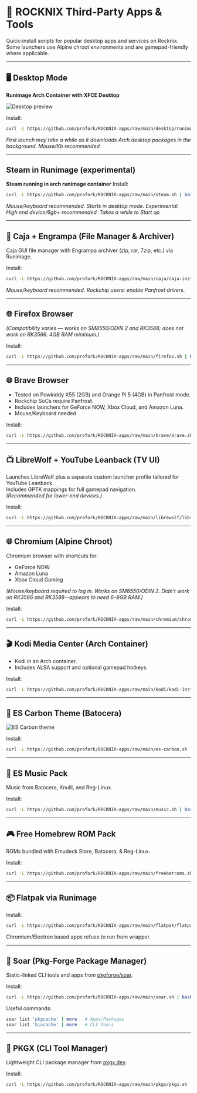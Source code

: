 # 🐧 ROCKNIX Third-Party Apps & Tools

Quick-install scripts for popular desktop apps and services on Rocknix.  
Some launchers use Alpine chroot environments and are gamepad-friendly where applicable.

---

## 🖥️ Desktop Mode

**Runimage Arch Container with XFCE Desktop**

![Desktop preview](https://github.com/user-attachments/assets/3274127d-842f-4025-8d38-2cf230c6e4af)

Install:
```bash
curl -L https://github.com/profork/ROCKNIX-apps/raw/main/desktop/runimage-desktop.sh | bash
```

*First launch may take a while as it downloads Arch desktop packages in the background. Mouse/Kb recommended*

---
## Steam in Runimage (experimental)

**Steam running in arch runimage container**
 Install:
 ```bash
curl -L https://github.com/profork/ROCKNIX-apps/raw/main/steam.sh | bash
```

*Mouse/keyboard recommended. Starts in desktop mode. Experimental. High end device/6gb+ recommended. Takes a while to Start up*

---

## 📂 Caja + Engrampa (File Manager & Archiver)

Caja GUI file manager with Engrampa archiver (zip, rar, 7zip, etc.) via Runimage.  

Install:
```bash
curl -L https://github.com/profork/ROCKNIX-apps/raw/main/caja/caja-install.sh | bash
```

*Mouse/keyboard recommended. Rockchip users: enable Panfrost drivers.*

---

## 🌐 Firefox Browser

*(Compatibility varies — works on SM8550/ODIN 2 and RK3588; does not work on RK3566. 4GB RAM minimum.)*

Install:
```bash
curl -L https://github.com/profork/ROCKNIX-apps/raw/main/firefox.sh | bash
```

---

## 🌐 Brave Browser

* Tested on Powkiddy X55 (2GB) and Orange Pi 5 (4GB) in Panfrost mode.  
* Rockchip SoCs require Panfrost.  
* Includes launchers for GeForce NOW, Xbox Cloud, and Amazon Luna.
 * Mouse/Keyboard needed

   
Install:
```bash
curl -L https://github.com/profork/ROCKNIX-apps/raw/main/brave/brave.sh | bash
```

---

## 📺 LibreWolf + YouTube Leanback (TV UI)

Launches LibreWolf plus a separate custom launcher profile tailored for YouTube Leanback.  
Includes GPTK mappings for full gamepad navigation.  
*(Recommended for lower-end devices.)*

Install:
```bash
curl -L https://github.com/profork/ROCKNIX-apps/raw/main/librewolf/librewolf.sh | bash
```

---

## 🌐 Chromium (Alpine Chroot)

Chromium browser with shortcuts for:
- GeForce NOW  
- Amazon Luna  
- Xbox Cloud Gaming  

*(Mouse/keyboard required to log in. Works on SM8550/ODIN 2. Didn't work on RK3566 and RK3588--appears to need 6–8GB RAM.)*

Install:
```bash
curl -L https://github.com/profork/ROCKNIX-apps/raw/main/chromium/chromium.sh | bash
```

---

## 🎬 Kodi Media Center (Arch Container)

* Kodi in an Arch container.  
* Includes ALSA support and optional gamepad hotkeys.

Install:
```bash
curl -L https://github.com/profork/ROCKNIX-apps/raw/main/kodi/kodi-installer.sh | bash
```

---

## 🎨 ES Carbon Theme (Batocera)

![ES Carbon theme](https://github.com/user-attachments/assets/bd3a315a-051a-4ae7-bb22-a256b4932473)

Install:
```bash
curl -L https://github.com/profork/ROCKNIX-apps/raw/main/es-carbon.sh | bash
```

---

## 🎵 ES Music Pack  

Music from Batocera, Knulli, and Reg-Linux.

Install:
```bash
curl -L https://github.com/profork/ROCKNIX-apps/raw/main/music.sh | bash
```

---

## 🎮 Free Homebrew ROM Pack  

ROMs bundled with Emudeck Store, Batocera, & Reg-Linux.

Install:
```bash
curl -L https://github.com/profork/ROCKNIX-apps/raw/main/freebatroms.sh | bash
```

---

## 📦 Flatpak via Runimage

Install:
```bash
curl -L https://github.com/profork/ROCKNIX-apps/raw/main/flatpak/flatpak.sh | bash
```
Chromium/Electron based apps refuse to run from wrapper.

---

## 🚀 Soar (Pkg-Forge Package Manager)

Static-linked CLI tools and apps from [pkgforge/soar](https://github.com/pkgforge/soar).  

Install:
```bash
curl -L https://github.com/profork/ROCKNIX-apps/raw/main/soar.sh | bash
```

Useful commands:
```bash
soar list 'pkgcache' | more   # Apps/Packages
soar list 'bincache' | more   # CLI Tools
```

---

## 🧰 PKGX (CLI Tool Manager)

Lightweight CLI package manager from [pkgx.dev](https://pkgx.dev/pkgs/).  

Install:
```bash
curl -L https://github.com/profork/ROCKNIX-apps/raw/main/pkgx/pkgx.sh | bash
```
